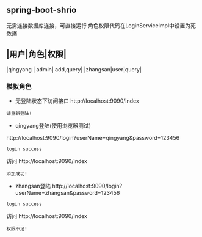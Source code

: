 ## spring-boot-shrio

无需连接数据库连接，可直接运行
角色权限代码在LoginServiceImpl中设置为死数据

|用户|角色|权限|
---------------
|qingyang | admin| add,query|
|zhangsan|user|query|

### 模拟角色
* 无登陆状态下访问接口
http://localhost:9090/index
```
请重新登陆!
```
* qingyang登陆(使用浏览器测试)

http://localhost:9090/login?userName=qingyang&password=123456

```
login success
```

访问 http://localhost:9090/index
```
添加成功!
```

* zhangsan登陆
http://localhost:9090/login?userName=zhangsan&password=123456
```
login success
```
访问 http://localhost:9090/index
```
权限不足!
```

